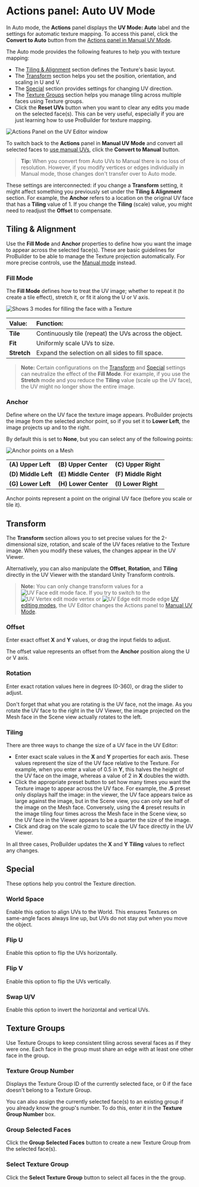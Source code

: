 # Actions panel: Auto UV Mode

In Auto mode, the **Actions** panel displays the **UV Mode: Auto** label and the settings for automatic texture mapping. To access this panel, click the **Convert to Auto** button from the [Actions panel in Manual UV Mode](manual-uvs-actions.md).

The Auto mode provides the following features to help you with texture mapping:

* The [Tiling &amp; Alignment](#Alignment) section defines the Texture's basic layout.
* The [Transform](#Transform) section helps you set the position, orientation, and scaling in U and V.
* The [Special](#Special) section provides settings for changing UV direction.
* The [Texture Groups](#Groups) section helps you manage tiling across multiple faces using Texture groups.
* Click the **Reset UVs** button when you want to clear any edits you made on the selected face(s). This can be very useful, especially if you are just learning how to use ProBuilder for texture mapping.

![Actions Panel on the UV Editor window](images/UV_AutoActions.png)

To switch back to the **Actions** panel in **Manual UV Mode** and convert all selected faces to [use manual UVs](manual-uvs-actions.md), click the **Convert to Manual** button.

> **Tip:** When you convert from Auto UVs to Manual there is no loss of resolution. However, if you modify vertices or edges individually in Manual mode, those changes don't transfer over to Auto mode.

These settings are interconnected: if you change a **Transform** setting, it might affect something you previously set under the **Tiling &amp; Alignment** section. For example, the **Anchor** refers to a location on the original UV face that has a **Tiling** value of 1. If you change the **Tiling** (scale) value, you might need to readjust the **Offset** to compensate.



<a name="Alignment"></a>

## Tiling &amp; Alignment

Use the **Fill Mode** and **Anchor** properties to define how you want the image to appear across the selected face(s). These are basic guidelines for ProBuilder to be able to manage the Texture projection automatically. For more precise controls, use the [Manual mode](manual-uvs-actions.md) instead.

### Fill Mode

The **Fill Mode** defines how to treat the UV image; whether to repeat it (to create a tile effect), stretch it, or fit it along the U or V axis.

![Shows 3 modes for filling the face with a Texture](images/UV_FillModes.png)

|**Value:** |**Function:** |
|:---|:---|
|__Tile__ |Continuously tile (repeat) the UVs across the object. |
|__Fit__ |Uniformly scale UVs to size. |
|__Stretch__ |Expand the selection on all sides to fill space. |

> **Note:** Certain configurations on the [Transform](#Transform) and [Special](#Special) settings can neutralize the effect of the **Fill Mode**. For example, if you use the **Stretch** mode and you reduce the **Tiling** value (scale up the UV face), the UV might no longer show the entire image.



### Anchor

Define where on the UV face the texture image appears. ProBuilder projects the image from the selected anchor point, so if you set it to **Lower Left**, the image projects up and to the right.

By default this is set to **None**, but you can select any of the following points:

![Anchor points on a Mesh](images/UV_AutoActions-Anchor.png)

|                         |                           |                          |
| ----------------------- | ------------------------- | ------------------------ |
| **(A)** __Upper Left__  | **(B)** __Upper Center__  | **(C)** __Upper Right__  |
| **(D)** __Middle Left__ | **(E)** __Middle Center__ | **(F)** __Middle Right__ |
| **(G)** __Lower Left__  | **(H)** __Lower Center__  | **(I)** __Lower Right__  |


Anchor points represent a point on the original UV face (before you scale or tile it).


<a name="Transform"></a>

## Transform

The **Transform** section allows you to set precise values for the 2-dimensional size, rotation, and scale of the UV faces relative to the Texture image. When you modify these values, the changes appear in the UV Viewer.

Alternatively, you can also manipulate the **Offset**, **Rotation**, and **Tiling** directly in the UV Viewer with the standard Unity Transform controls.

> **Note:** You can only change transform values for a ![UV Face edit mode](images/icons/EditModes_Face.png) face. If you try to switch to the ![UV Vertex edit mode](images/icons/EditModes_Vertex.png) vertex or ![UV Edge edit mode](images/icons/EditModes_Edge.png) edge [UV editing modes](edit-mode-toolbar.md), the UV Editor changes the Actions panel to [Manual UV Mode](manual-uvs-actions.md).

### Offset

Enter exact offset **X** and **Y** values, or drag the input fields to adjust.

The offset value represents an offset from the **Anchor** position along the U or V axis.

### Rotation

Enter exact rotation values here in degrees (0-360), or drag the slider to adjust.

Don't forget that what you are rotating is the UV face, not the image. As you rotate the UV face to the right in the UV Viewer, the image projected on the Mesh face in the Scene view actually rotates to the left.

### Tiling

There are three ways to change the size of a UV face in the UV Editor:

* Enter exact scale values in the **X** and **Y** properties for each axis. These values represent the size of the UV face relative to the Texture. For example, when you enter a value of 0.5 in **Y**, this halves the height of the UV face on the image, whereas a value of 2 in **X** doubles the width.
* Click the appropriate preset button to set how many times you want the Texture image to appear across the UV face. For example, the **.5** preset only displays half the image: in the viewer, the UV face appears twice as large against the image, but in the Scene view, you can only see half of the image on the Mesh face. Conversely, using the **4** preset results in the image tiling four times across the Mesh face in the Scene view, so the UV face in the Viewer appears to be a quarter the size of the image.
* Click and drag on the scale gizmo to scale the UV face directly in the UV Viewer.

In all three cases, ProBuilder updates the **X** and **Y** **Tiling** values to reflect any changes.



<a name="Special"></a>

## Special

These options help you control the Texture direction.

### World Space

Enable this option to align UVs to the World. This ensures Textures on same-angle faces always line up, but UVs do not stay put when you move the object.

### Flip U

Enable this option to flip the UVs horizontally.

### Flip V

Enable this option to flip the UVs vertically.

### Swap U/V

Enable this option to invert the horizontal and vertical UVs.



<a name="Groups"></a>

## Texture Groups

Use Texture Groups to keep consistent tiling across several faces as if they were one. Each face in the group must share an edge with at least one other face in the group.

### Texture Group Number

Displays the Texture Group ID of the currently selected face, or 0 if the face doesn't belong to a Texture Group.

You can also assign the currently selected face(s) to an existing group if you already know the group's number. To do this, enter it in the **Texture Group Number** box.

### Group Selected Faces

Click the **Group Selected Faces** button to create a new Texture Group from the selected face(s).

### Select Texture Group

Click the **Select Texture Group** button to select all faces in the the group.
